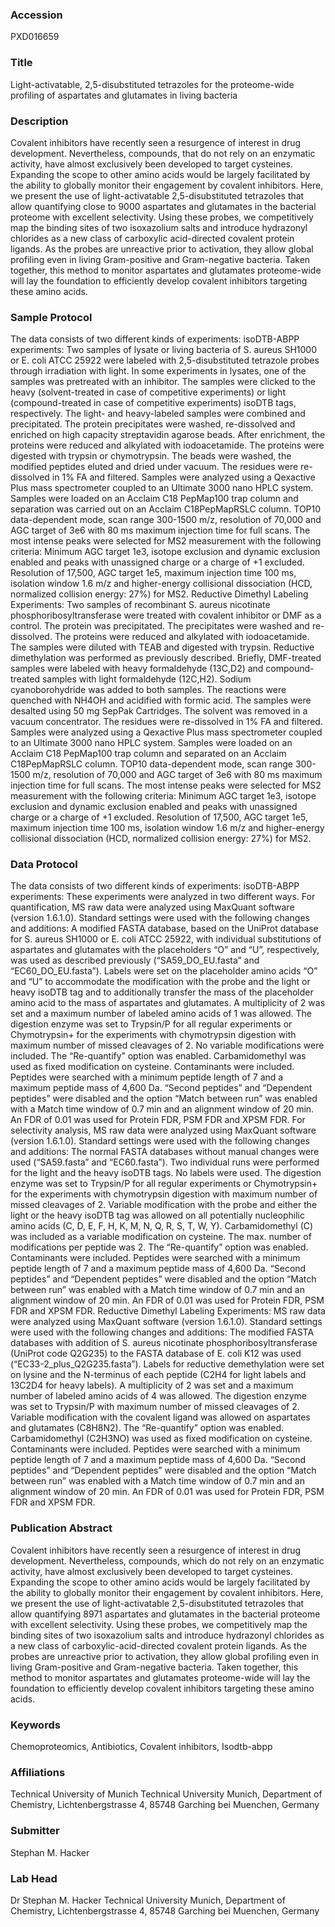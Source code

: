 ### Accession
PXD016659

### Title
Light-activatable, 2,5-disubstituted tetrazoles for the proteome-wide profiling of aspartates and glutamates in living bacteria

### Description
Covalent inhibitors have recently seen a resurgence of interest in drug development. Nevertheless, compounds, that do not rely on an enzymatic activity, have almost exclusively been developed to target cysteines. Expanding the scope to other amino acids would be largely facilitated by the ability to globally monitor their engagement by covalent inhibitors. Here, we present the use of light-activatable 2,5-disubstituted tetrazoles that allow quantifying close to 9000 aspartates and glutamates in the bacterial proteome with excellent selectivity. Using these probes, we competitively map the binding sites of two isoxazolium salts and introduce hydrazonyl chlorides as a new class of carboxylic acid-directed covalent protein ligands. As the probes are unreactive prior to activation, they allow global profiling even in living Gram-positive and Gram-negative bacteria. Taken together, this method to monitor aspartates and glutamates proteome-wide will lay the foundation to efficiently develop covalent inhibitors targeting these amino acids.

### Sample Protocol
The data consists of two different kinds of experiments:  isoDTB-ABPP experiments:  Two samples of lysate or living bacteria of S. aureus SH1000 or E. coli ATCC 25922 were labeled with 2,5-disubstituted tetrazole probes through irradiation with light. In some experiments in lysates, one of the samples was pretreated with an inhibitor. The samples were clicked to the heavy (solvent-treated in case of competitive experiments) or light (compound-treated in case of competitive experiments) isoDTB tags, respectively. The light- and heavy-labeled samples were combined and precipitated. The protein precipitates were washed, re-dissolved and enriched on high capacity streptavidin agarose beads. After enrichment, the proteins were reduced and alkylated with iodoacetamide. The proteins were digested with trypsin or chymotrypsin. The beads were washed, the modified peptides eluted and dried under vacuum. The residues were re-dissolved in 1% FA and filtered. Samples were analyzed using a Qexactive Plus mass spectrometer coupled to an Ultimate 3000 nano HPLC system. Samples were loaded on an Acclaim C18 PepMap100 trap column and separation was carried out on an Acclaim C18PepMapRSLC column. TOP10 data-dependent mode, scan range 300-1500 m/z, resolution of 70,000 and AGC target of 3e6 with 80 ms maximum injection time for full scans. The most intense peaks were selected for MS2 measurement with the following criteria: Minimum AGC target 1e3, isotope exclusion and dynamic exclusion enabled and peaks with unassigned charge or a charge of +1 excluded. Resolution of 17,500, AGC target 1e5, maximum injection time 100 ms, isolation window 1.6 m/z and higher-energy collisional dissociation (HCD, normalized collision energy: 27%) for MS2.  Reductive Dimethyl Labeling Experiments: Two samples of recombinant S. aureus nicotinate phosphoribosyltransferase were treated with covalent inhibitor or DMF as a control. The protein was precipitated. The precipitates were washed and re-dissolved. The proteins were reduced and alkylated with iodoacetamide. The samples were diluted with TEAB and digested with trypsin. Reductive dimethylation was performed as previously described. Briefly, DMF-treated samples were labeled with heavy formaldehyde (13C,D2) and compound-treated samples with light formaldehyde (12C,H2). Sodium cyanoborohydride was added to both samples. The reactions were quenched with NH4OH and acidified with formic acid. The samples were desalted using 50 mg SepPak Cartridges. The solvent was removed in a vacuum concentrator. The residues were re-dissolved in 1% FA and filtered. Samples were analyzed using a Qexactive Plus mass spectrometer coupled to an Ultimate 3000 nano HPLC system. Samples were loaded on an Acclaim C18 PepMap100 trap column and separated on an Acclaim C18PepMapRSLC column. TOP10 data-dependent mode, scan range 300-1500 m/z, resolution of 70,000 and AGC target of 3e6 with 80 ms maximum injection time for full scans. The most intense peaks were selected for MS2 measurement with the following criteria: Minimum AGC target 1e3, isotope exclusion and dynamic exclusion enabled and peaks with unassigned charge or a charge of +1 excluded. Resolution of 17,500, AGC target 1e5, maximum injection time 100 ms, isolation window 1.6 m/z and higher-energy collisional dissociation (HCD, normalized collision energy: 27%) for MS2.

### Data Protocol
The data consists of two different kinds of experiments:  isoDTB-ABPP experiments: These experiments were analyzed in two different ways.  For quantification, MS raw data were analyzed using MaxQuant software (version 1.6.1.0). Standard settings were used with the following changes and additions: A modified FASTA database, based on the UniProt database for S. aureus SH1000 or E. coli ATCC 25922, with individual substitutions of aspartates and glutamates with the placeholders “O” and “U”, respectively, was used as described previously (“SA59_DO_EU.fasta” and “EC60_DO_EU.fasta”). Labels were set on the placeholder amino acids “O” and “U” to accommodate the modification with the probe and the light or heavy isoDTB tag and to additionally transfer the mass of the placeholder amino acid to the mass of aspartates and glutamates. A multiplicity of 2 was set and a maximum number of labeled amino acids of 1 was allowed. The digestion enzyme was set to Trypsin/P for all regular experiments or Chymotrypsin+ for the experiments with chymotrypsin digestion with maximum number of missed cleavages of 2. No variable modifications were included. The “Re-quantify” option was enabled. Carbamidomethyl was used as fixed modification on cysteine. Contaminants were included. Peptides were searched with a minimum peptide length of 7 and a maximum peptide mass of 4,600 Da. “Second peptides” and “Dependent peptides” were disabled and the option “Match between run” was enabled with a Match time window of 0.7 min and an alignment window of 20 min. An FDR of 0.01 was used for Protein FDR, PSM FDR and XPSM FDR.  For selectivity analysis, MS raw data were analyzed using MaxQuant software (version 1.6.1.0). Standard settings were used with the following changes and additions: The normal FASTA databases without manual changes were used (“SA59.fasta” and “EC60.fasta”). Two individual runs were performed for the light and the heavy isoDTB tags. No labels were used. The digestion enzyme was set to Trypsin/P for all regular experiments or Chymotrypsin+ for the experiments with chymotrypsin digestion with maximum number of missed cleavages of 2. Variable modification with the probe and either the light or the heavy isoDTB tag was allowed on all potentially nucleophilic amino acids (C, D, E, F, H, K, M, N, Q, R, S, T, W, Y). Carbamidomethyl (C) was included as a variable modification on cysteine. The max. number of modifications per peptide was 2. The “Re-quantify” option was enabled. Contaminants were included. Peptides were searched with a minimum peptide length of 7 and a maximum peptide mass of 4,600 Da. “Second peptides” and “Dependent peptides” were disabled and the option “Match between run” was enabled with a Match time window of 0.7 min and an alignment window of 20 min. An FDR of 0.01 was used for Protein FDR, PSM FDR and XPSM FDR.  Reductive Dimethyl Labeling Experiments:  MS raw data were analyzed using MaxQuant software (version 1.6.1.0). Standard settings were used with the following changes and additions: The modified FASTA databases with addition of S. aureus nicotinate phosphoribosyltransferase (UniProt code Q2G235) to the FASTA database of E. coli K12 was used (“EC33-2_plus_Q2G235.fasta”). Labels for reductive demethylation were set on lysine and the N-terminus of each peptide (C2H4 for light labels and 13C2D4 for heavy labels). A multiplicity of 2 was set and a maximum number of labeled amino acids of 4 was allowed. The digestion enzyme was set to Trypsin/P with maximum number of missed cleavages of 2. Variable modification with the covalent ligand was allowed on aspartates and glutamates (C8H8N2). The “Re-quantify” option was enabled. Carbamidomethyl (C2H3NO) was used as fixed modification on cysteine. Contaminants were included. Peptides were searched with a minimum peptide length of 7 and a maximum peptide mass of 4,600 Da. “Second peptides” and “Dependent peptides” were disabled and the option “Match between run” was enabled with a Match time window of 0.7 min and an alignment window of 20 min. An FDR of 0.01 was used for Protein FDR, PSM FDR and XPSM FDR.

### Publication Abstract
Covalent inhibitors have recently seen a resurgence of interest in drug development. Nevertheless, compounds, which do not rely on an enzymatic activity, have almost exclusively been developed to target cysteines. Expanding the scope to other amino acids would be largely facilitated by the ability to globally monitor their engagement by covalent inhibitors. Here, we present the use of light-activatable 2,5-disubstituted tetrazoles that allow quantifying 8971 aspartates and glutamates in the bacterial proteome with excellent selectivity. Using these probes, we competitively map the binding sites of two isoxazolium salts and introduce hydrazonyl chlorides as a new class of carboxylic-acid-directed covalent protein ligands. As the probes are unreactive prior to activation, they allow global profiling even in living Gram-positive and Gram-negative bacteria. Taken together, this method to monitor aspartates and glutamates proteome-wide will lay the foundation to efficiently develop covalent inhibitors targeting these amino acids.

### Keywords
Chemoproteomics, Antibiotics, Covalent inhibitors, Isodtb-abpp

### Affiliations
Technical University of Munich
Technical University Munich, Department of Chemistry, Lichtenbergstrasse 4, 85748 Garching bei Muenchen, Germany

### Submitter
Stephan M. Hacker

### Lab Head
Dr Stephan M. Hacker
Technical University Munich, Department of Chemistry, Lichtenbergstrasse 4, 85748 Garching bei Muenchen, Germany


